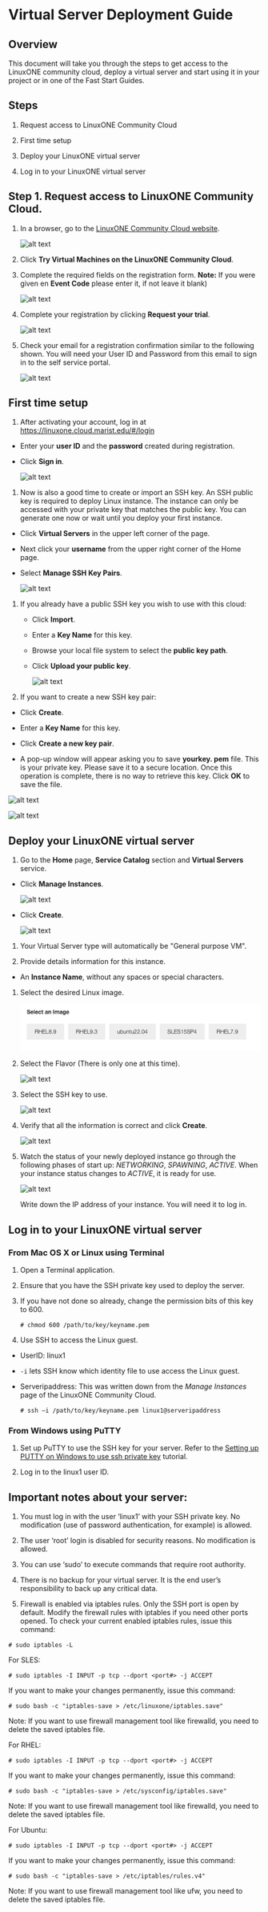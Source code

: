 Virtual Server Deployment Guide
===============================

Overview
--------

This document will take you through the steps to get access to the LinuxONE
community cloud, deploy a virtual server and start using it in your project or
in one of the Fast Start Guides.

Steps
-----

1.  Request access to LinuxONE Community Cloud

2.  First time setup

3.  Deploy your LinuxONE virtual server

4.  Log in to your LinuxONE virtual server

Step 1. Request access to LinuxONE Community Cloud.
---------------------------------------------------

1.  In a browser, go to the [LinuxONE Community Cloud
    website](https://community.ibm.com/zsystems/l1cc/).

    ![alt text](images-deploy/dev-homeNEW.png)

2.  Click **Try Virtual Machines on the LinuxONE Community Cloud**.

3.  Complete the required fields on the registration form. **Note:** If you were
    given en **Event Code** please enter it, if not leave it blank)

    ![alt text](images-deploy/registration-form.png)

4.  Complete your registration by clicking **Request your trial**.

    ![alt text](images-deploy/request-your-trial.png)

5.  Check your email for a registration confirmation similar to the following
    shown. You will need your User ID and Password from this email to sign in to
    the self service portal.

    ![alt text](images-deploy/welcome-email.png)

First time setup
----------------

1.  After activating your account, log in at
    https://linuxone.cloud.marist.edu/#/login

-   Enter your **user ID** and the **password** created during registration.

-   Click **Sign in**.

    ![alt text](images-deploy/ssp-login.png)

1.  Now is also a good time to create or import an SSH key. An SSH public key is
    required to deploy Linux instance. The instance can only be accessed with
    your private key that matches the public key. You can generate one now or
    wait until you deploy your first instance.

-   Click **Virtual Servers** in the upper left corner of the page.

-   Next click your **username** from the upper right corner of the Home page.

-   Select **Manage SSH Key Pairs**.

    ![alt text](images-deploy/manage-key.png)

1.  If you already have a public SSH key you wish to use with this cloud:

    -   Click **Import**.

    -   Enter a **Key Name** for this key.

    -   Browse your local file system to select the **public key path**.

    -   Click **Upload your public key**.

        ![alt text](images-deploy/upload-key.png)

2.  If you want to create a new SSH key pair:  
    

-   Click **Create**.

-   Enter a **Key Name** for this key.

-   Click **Create a new key pair**.  
    

-   A pop-up window will appear asking you to save **yourkey. pem** file. This
    is your private key. Please save it to a secure location. Once this
    operation is complete, there is no way to retrieve this key. Click **OK** to
    save the file.

![alt text](images-deploy/create-key.png)

![alt text](images-deploy/pem-file.png)

Deploy your LinuxONE virtual server
-----------------------------------

1.  Go to the **Home** page, **Service Catalog** section and **Virtual Servers**
    service.

-   Click **Manage Instances**.

    ![alt text](images-deploy/manage-instances.png)

-   Click **Create**.

    ![alt text](images-deploy/create-server.png)

1.  Your Virtual Server type will automatically be "General purpose VM".

2.  Provide details information for this instance.

-   An **Instance Name**, without any spaces or special characters.

1.  Select the desired Linux image.

    ![alt text](images-deploy/create-server-image.png)

2.  Select the Flavor (There is only one at this time).

    ![alt text](images-deploy/select-flavor.png)

3.  Select the SSH key to use.

    ![alt text](images-deploy/create-server-select-key.png)

4.  Verify that all the information is correct and click **Create**.

    ![alt text](images-deploy/create-server-submit.png)

5.  Watch the status of your newly deployed instance go through the following
    phases of start up: *NETWORKING*, *SPAWNING*, *ACTIVE*. When your instance
    status changes to *ACTIVE*, it is ready for use.

    ![alt text](images-deploy/create-server-status.png)

    Write down the IP address of your instance. You will need it to log in.

Log in to your LinuxONE virtual server
--------------------------------------

### From Mac OS X or Linux using Terminal

1.  Open a Terminal application.

2.  Ensure that you have the SSH private key used to deploy the server.

3.  If you have not done so already, change the permission bits of this key to
    600.

    ~~~~~~~~~~~~~~~~~~~~~~~~~~~~~~~~~~~~~~~~~~~~~~~~~~~~~~~~~~~~~~~~~~~~~~~~~~~~
    # chmod 600 /path/to/key/keyname.pem  
    ~~~~~~~~~~~~~~~~~~~~~~~~~~~~~~~~~~~~~~~~~~~~~~~~~~~~~~~~~~~~~~~~~~~~~~~~~~~~

4.  Use SSH to access the Linux guest.

-   UserID: linux1

-   `-i` lets SSH know which identity file to use access the Linux guest.

-   Serveripaddress: This was written down from the *Manage Instances* page of
    the LinuxONE Community Cloud.

    ~~~~~~~~~~~~~~~~~~~~~~~~~~~~~~~~~~~~~~~~~~~~~~~~~~~~~~~~~~~~~~~~~~~~~~~~~~~~
    # ssh –i /path/to/key/keyname.pem linux1@serveripaddress 
    ~~~~~~~~~~~~~~~~~~~~~~~~~~~~~~~~~~~~~~~~~~~~~~~~~~~~~~~~~~~~~~~~~~~~~~~~~~~~

### From Windows using PuTTY

1.  Set up PuTTY to use the SSH key for your server. Refer to the [Setting up
    PUTTY on Windows to use ssh private key](PUTTY_Set_up.pdf) tutorial.

2.  Log in to the linux1 user ID.

Important notes about your server:
----------------------------------

1.  You must log in with the user ‘linux1’ with your SSH private key. No
    modification (use of password authentication, for example) is allowed.

2.  The user ‘root’ login is disabled for security reasons. No modification is
    allowed.

3.  You can use ‘sudo’ to execute commands that require root authority.
  
4.  There is no backup for your virtual server. It is the end user’s
    responsibility to back up any critical data.

5.  Firewall is enabled via iptables rules. Only the SSH port is open by default. Modify the firewall rules
    with iptables if you need other ports opened. To check your current enabled iptables rules, issue this command:

~~~~~~~~~~~~~~~~~~~~~~~~~~~~~~~~~~~~~~~~~~~~~~~~~~~~~~~~~~~~~~~~~~~~~~~~~~~~~~~~
# sudo iptables -L
~~~~~~~~~~~~~~~~~~~~~~~~~~~~~~~~~~~~~~~~~~~~~~~~~~~~~~~~~~~~~~~~~~~~~~~~~~~~~~~~


For SLES:

~~~~~~~~~~~~~~~~~~~~~~~~~~~~~~~~~~~~~~~~~~~~~~~~~~~~~~~~~~~~~~~~~~~~~~~~~~~~~~~~
# sudo iptables -I INPUT -p tcp --dport <port#> -j ACCEPT 
~~~~~~~~~~~~~~~~~~~~~~~~~~~~~~~~~~~~~~~~~~~~~~~~~~~~~~~~~~~~~~~~~~~~~~~~~~~~~~~~

If you want to make your changes permanently, issue this command:

~~~~~~~~~~~~~~~~~~~~~~~~~~~~~~~~~~~~~~~~~~~~~~~~~~~~~~~~~~~~~~~~~~~~~~~~~~~~~~~~
# sudo bash -c "iptables-save > /etc/linuxone/iptables.save"
~~~~~~~~~~~~~~~~~~~~~~~~~~~~~~~~~~~~~~~~~~~~~~~~~~~~~~~~~~~~~~~~~~~~~~~~~~~~~~~~

Note: If you want to use firewall management tool like firewalld, you need to delete the saved iptables file.


For RHEL:

~~~~~~~~~~~~~~~~~~~~~~~~~~~~~~~~~~~~~~~~~~~~~~~~~~~~~~~~~~~~~~~~~~~~~~~~~~~~~~~~
# sudo iptables -I INPUT -p tcp --dport <port#> -j ACCEPT 
~~~~~~~~~~~~~~~~~~~~~~~~~~~~~~~~~~~~~~~~~~~~~~~~~~~~~~~~~~~~~~~~~~~~~~~~~~~~~~~~

If you want to make your changes permanently, issue this command:
~~~~~~~~~~~~~~~~~~~~~~~~~~~~~~~~~~~~~~~~~~~~~~~~~~~~~~~~~~~~~~~~~~~~~~~~~~~~~~~~
# sudo bash -c "iptables-save > /etc/sysconfig/iptables.save"
~~~~~~~~~~~~~~~~~~~~~~~~~~~~~~~~~~~~~~~~~~~~~~~~~~~~~~~~~~~~~~~~~~~~~~~~~~~~~~~~

Note: If you want to use firewall management tool like firewalld, you need to delete the saved iptables file.


For Ubuntu:

~~~~~~~~~~~~~~~~~~~~~~~~~~~~~~~~~~~~~~~~~~~~~~~~~~~~~~~~~~~~~~~~~~~~~~~~~~~~~~~~
# sudo iptables -I INPUT -p tcp --dport <port#> -j ACCEPT 
~~~~~~~~~~~~~~~~~~~~~~~~~~~~~~~~~~~~~~~~~~~~~~~~~~~~~~~~~~~~~~~~~~~~~~~~~~~~~~~~

If you want to make your changes permanently, issue this command:

~~~~~~~~~~~~~~~~~~~~~~~~~~~~~~~~~~~~~~~~~~~~~~~~~~~~~~~~~~~~~~~~~~~~~~~~~~~~~~~~
# sudo bash -c "iptables-save > /etc/iptables/rules.v4" 
~~~~~~~~~~~~~~~~~~~~~~~~~~~~~~~~~~~~~~~~~~~~~~~~~~~~~~~~~~~~~~~~~~~~~~~~~~~~~~~~

Note: If you want to use firewall management tool like ufw, you need to delete the saved iptables file.


